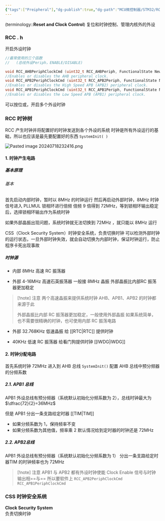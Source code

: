 ```yaml
---
{"tags":["Preipheral"],"dg-publish":true,"dg-path":"MCU微控制器/STM32/RCC.md","permalink":"/MCU微控制器/STM32/RCC/","dgPassFrontmatter":true,"noteIcon":"","created":"2025-08-02T10:36:28.457+08:00","updated":"2025-08-02T10:36:28.457+08:00"}
---
```


(terminology::**Reset and Clock Control**)
复位和时钟控制、管理内核外的外设

### RCC . h 
开启外设时钟
```C
//最常使用的三个函数
//   (总线外设Periph，ENABLE/DISABLE)

void RCC_AHBPeriphClockCmd (uint32_t RCC_AHBPeriph, FunctionalState NewState);
//Enables or disables the AHB peripheral clock.
void RCC_APB2PeriphClockCmd (uint32_t RCC_APB2Periph, FunctionalState NewState);
//Enables or disables the High Speed APB (APB2) peripheral clock.
void RCC_APB1PeriphClockCmd (uint32_t RCC_APB1Periph, FunctionalState NewState);
//Enables or disables the Low Speed APB (APB1) peripheral clock.
```

可以按位或，开启多个外设时钟
### RCC 时钟树
RCC 产生时钟并将配置好的时钟发送到各个外设的系统
时钟是所有外设运行的基础，所以也应该是最先要配置好的东西
`SystemInit( )`

![Pasted image 20240718232416.png](/img/user/Photo%20Resources/Pasted%20image%2020240718232416.png)

#### 1. 时钟产生电路
##### 基本原理
###### 基本
首先启动内部时钟，暂时以 8MHz 的时钟运行
然后再启动外部时钟，8MHz 时钟信号进入 PLLMUL 锁相环进行倍频
倍频 9 倍得到 72MHz，等到锁相环输出稳定后，选择锁相环输出作为系统时钟

如果外部晶振出现问题，系统时钟就无法切换到 72MHz ，就只能以 8MHz 运行

CSS（Clock Security System）时钟安全系统，负责切换时钟
可以检测外部时钟的运行状态，一旦外部时钟失效，就会自动切换为内部时钟，保证时钟运行，防止程序卡死出现事故

##### 时钟源
- 内部 8MHz 高速 RC 振荡器

- 外部 4-16MHz 高速石英振荡器
	一般接 8MHz 晶振
	外部晶振比内部RC 振荡器更加稳定

>[!note] 注意
>两个高速晶振来提供系统时钟
> AHB、APB1、APB2 的时钟都来源于此
> 
>外部晶振比内部 RC 振荡器更加稳定，一般使用外部晶振
>如果系统简单，也不需要很精确的时钟，也可使用内部 RC 振荡电路

- 外部 32.768KHz 低速晶振
	给 [[RTC\|RTC]]  提供时钟
	
- 40KHz 低速 RC 振荡器
	给看门狗提供时钟  [[IWDG\|IWDG]]

#### 2. 时钟分配电路
首先系统时钟 72MHz 进入到 AHB 总线
`SystemInit()` 配置 AHB 总线中预分频器的分频系数

##### 2.1. APB1 总线
APB1 外设总线有预分频器（系统默认初始化分频系数为 2），总线时钟最大为 $\dfrac{72}{2}=36MHz$

但是 APB1 分出一条支路给定时器 [[TIM\|TIM]]
- 如果分频系数为 1，保持频率不变
- 如果分频系数为其他值，频率乘 2
	默认情况给到定时器的时钟还是 72MHz 

##### 2.2. APB2总线
APB1 外设总线有预分频器（系统默认初始化分频系数为 1）
分出一条支路给定时器TIM 的时钟频率也为 72MHz 

>[!note] 注意
>APB1 与 APB2 都有外设时钟使能 Clock Enable 信号与时钟输出相==与==
>所以要软件上 `RCC_APB2PeriphClockCmd`   `RCC_APB1PeriphClockCmd`
### CSS  时钟安全系统
**Clock Security System**  
负责切换时钟

